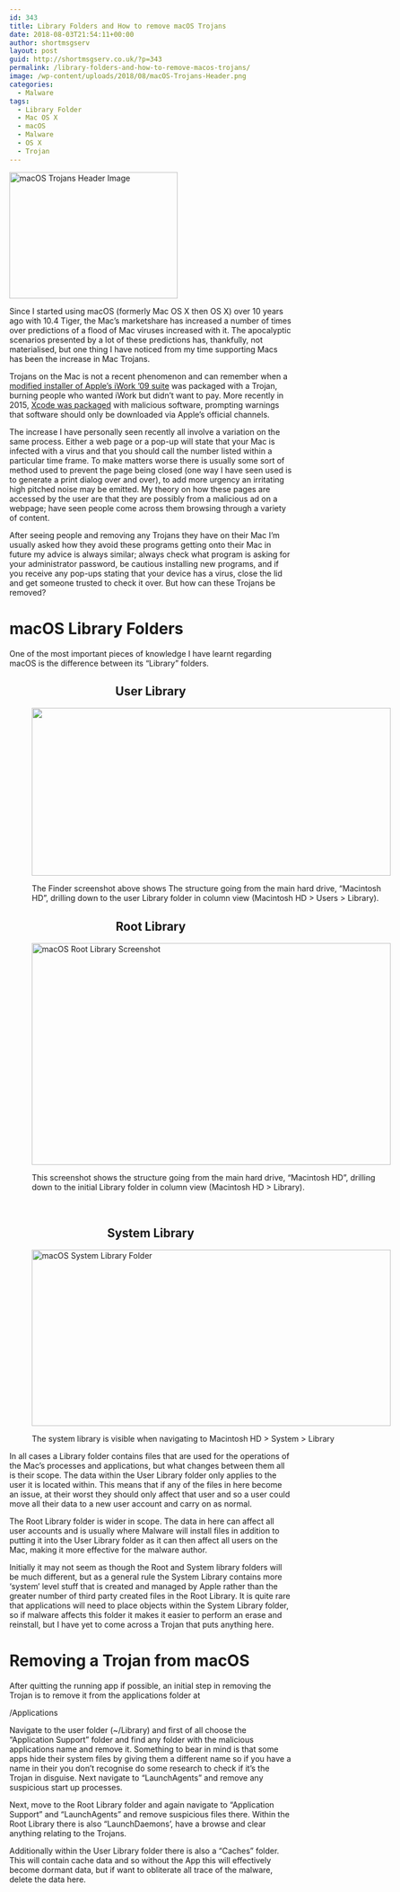```yaml
---
id: 343
title: Library Folders and How to remove macOS Trojans
date: 2018-08-03T21:54:11+00:00
author: shortmsgserv
layout: post
guid: http://shortmsgserv.co.uk/?p=343
permalink: /library-folders-and-how-to-remove-macos-trojans/
image: /wp-content/uploads/2018/08/macOS-Trojans-Header.png
categories:
  - Malware
tags:
  - Library Folder
  - Mac OS X
  - macOS
  - Malware
  - OS X
  - Trojan
---
```

<img class="size-medium wp-image-351 aligncenter" src="https://i1.wp.com/shortmsgserv.co.uk/wp-content/uploads/2018/08/macOS-Trojans-Header.png?resize=300%2C225" alt="macOS Trojans Header Image" width="300" height="225" srcset="https://i1.wp.com/shortmsgserv.co.uk/wp-content/uploads/2018/08/macOS-Trojans-Header.png?resize=300%2C225 300w, https://i1.wp.com/shortmsgserv.co.uk/wp-content/uploads/2018/08/macOS-Trojans-Header.png?resize=768%2C576 768w, https://i1.wp.com/shortmsgserv.co.uk/wp-content/uploads/2018/08/macOS-Trojans-Header.png?w=800 800w" sizes="(max-width: 300px) 100vw, 300px" data-recalc-dims="1" />

Since I started using macOS (formerly Mac OS X then OS X) over 10 years ago with 10.4 Tiger, the Mac&#8217;s marketshare has increased a number of times over predictions of a flood of Mac viruses increased with it. The apocalyptic scenarios presented by a lot of these predictions has, thankfully, not materialised, but one thing I have noticed from my time supporting Macs has been the increase in Mac Trojans.

Trojans on the Mac is not a recent phenomenon and can remember when a <a href="https://www.macworld.com/article/1138380/iworktrojan.html" target="_blank" rel="noopener">modified installer of Apple&#8217;s iWork &#8217;09 suite</a> was packaged with a Trojan, burning people who wanted iWork but didn&#8217;t want to pay. More recently in 2015, <a href="https://en.wikipedia.org/wiki/XcodeGhost" target="_blank" rel="noopener">Xcode was packaged</a> with malicious software, prompting warnings that software should only be downloaded via Apple&#8217;s official channels.

The increase I have personally seen recently all involve a variation on the same process. Either a web page or a pop-up will state that your Mac is infected with a virus and that you should call the number listed within a particular time frame. To make matters worse there is usually some sort of method used to prevent the page being closed (one way I have seen used is to generate a print dialog over and over), to add more urgency an irritating high pitched noise may be emitted. My theory on how these pages are accessed by the user are that they are possibly from a malicious ad on a webpage; have seen people come across them browsing through a variety of content.

After seeing people and removing any Trojans they have on their Mac I&#8217;m usually asked how they avoid these programs getting onto their Mac in future my advice is always similar; always check what program is asking for your administrator password, be cautious installing new programs, and if you receive any pop-ups stating that your device has a virus, close the lid and get someone trusted to check it over. But how can these Trojans be removed?

# macOS Library Folders

One of the most important pieces of knowledge I have learnt regarding macOS is the difference between its &#8220;Library&#8221; folders.

<h2 style="text-align: center;">
  User Library
</h2><figure id="attachment_356" aria-describedby="caption-attachment-356" style="width: 640px" class="wp-caption aligncenter">

<img class="wp-image-356 size-large" src="https://i0.wp.com/shortmsgserv.co.uk/wp-content/uploads/2018/08/macOS-User-Library.png?resize=640%2C299" alt="" width="640" height="299" srcset="https://i0.wp.com/shortmsgserv.co.uk/wp-content/uploads/2018/08/macOS-User-Library.png?resize=1024%2C479 1024w, https://i0.wp.com/shortmsgserv.co.uk/wp-content/uploads/2018/08/macOS-User-Library.png?resize=300%2C140 300w, https://i0.wp.com/shortmsgserv.co.uk/wp-content/uploads/2018/08/macOS-User-Library.png?resize=768%2C359 768w, https://i0.wp.com/shortmsgserv.co.uk/wp-content/uploads/2018/08/macOS-User-Library.png?w=1280 1280w, https://i0.wp.com/shortmsgserv.co.uk/wp-content/uploads/2018/08/macOS-User-Library.png?w=1920 1920w" sizes="(max-width: 640px) 100vw, 640px" data-recalc-dims="1" /> <figcaption id="caption-attachment-356" class="wp-caption-text">The Finder screenshot above shows The structure going from the main hard drive, &#8220;Macintosh HD&#8221;, drilling down to the user Library folder in column view (Macintosh HD > Users > Library).</figcaption></figure> 

<h2 style="text-align: center;">
  Root Library
</h2><figure id="attachment_346" aria-describedby="caption-attachment-346" style="width: 640px" class="wp-caption aligncenter">

<img class="wp-image-346 size-large" src="https://i1.wp.com/shortmsgserv.co.uk/wp-content/uploads/2018/08/macOS-System-Library.png?resize=640%2C395" alt="macOS Root Library Screenshot" width="640" height="395" srcset="https://i1.wp.com/shortmsgserv.co.uk/wp-content/uploads/2018/08/macOS-System-Library.png?resize=1024%2C632 1024w, https://i1.wp.com/shortmsgserv.co.uk/wp-content/uploads/2018/08/macOS-System-Library.png?resize=300%2C185 300w, https://i1.wp.com/shortmsgserv.co.uk/wp-content/uploads/2018/08/macOS-System-Library.png?resize=768%2C474 768w, https://i1.wp.com/shortmsgserv.co.uk/wp-content/uploads/2018/08/macOS-System-Library.png?w=1280 1280w" sizes="(max-width: 640px) 100vw, 640px" data-recalc-dims="1" /> <figcaption id="caption-attachment-346" class="wp-caption-text">This screenshot shows the structure going from the main hard drive, &#8220;Macintosh HD&#8221;, drilling down to the initial Library folder in column view (Macintosh HD > Library).</figcaption></figure> 

&nbsp;

<h2 style="text-align: center;">
  System Library
</h2><figure id="attachment_349" aria-describedby="caption-attachment-349" style="width: 640px" class="wp-caption aligncenter">

<img class="wp-image-349 size-large" src="https://i2.wp.com/shortmsgserv.co.uk/wp-content/uploads/2018/08/macOS-System-Library-Folder.png?resize=640%2C314" alt="macOS System Library Folder" width="640" height="314" srcset="https://i2.wp.com/shortmsgserv.co.uk/wp-content/uploads/2018/08/macOS-System-Library-Folder.png?resize=1024%2C502 1024w, https://i2.wp.com/shortmsgserv.co.uk/wp-content/uploads/2018/08/macOS-System-Library-Folder.png?resize=300%2C147 300w, https://i2.wp.com/shortmsgserv.co.uk/wp-content/uploads/2018/08/macOS-System-Library-Folder.png?resize=768%2C376 768w, https://i2.wp.com/shortmsgserv.co.uk/wp-content/uploads/2018/08/macOS-System-Library-Folder.png?w=1280 1280w, https://i2.wp.com/shortmsgserv.co.uk/wp-content/uploads/2018/08/macOS-System-Library-Folder.png?w=1920 1920w" sizes="(max-width: 640px) 100vw, 640px" data-recalc-dims="1" /> <figcaption id="caption-attachment-349" class="wp-caption-text">The system library is visible when navigating to Macintosh HD > System > Library</figcaption></figure> 

In all cases a Library folder contains files that are used for the operations of the Mac&#8217;s processes and applications, but what changes between them all is their scope. The data within the User Library folder only applies to the user it is located within. This means that if any of the files in here become an issue, at their worst they should only affect that user and so a user could move all their data to a new user account and carry on as normal.

The Root Library folder is wider in scope. The data in here can affect all user accounts and is usually where Malware will install files in addition to putting it into the User Library folder as it can then affect all users on the Mac, making it more effective for the malware author.

Initially it may not seem as though the Root and System library folders will be much different, but as a general rule the System Library contains more &#8216;system&#8217; level stuff that is created and managed by Apple rather than the greater number of third party created files in the Root Library. It is quite rare that applications will need to place objects within the System Library folder, so if malware affects this folder it makes it easier to perform an erase and reinstall, but I have yet to come across a Trojan that puts anything here.

# Removing a Trojan from macOS

After quitting the running app if possible, an initial step in removing the Trojan is to remove it from the applications folder at

/Applications

Navigate to the user folder (~/Library) and first of all choose the &#8220;Application Support&#8221; folder and find any folder with the malicious applications name and remove it. Something to bear in mind is that some apps hide their system files by giving them a different name so if you have a name in their you don&#8217;t recognise do some research to check if it&#8217;s the Trojan in disguise. Next navigate to &#8220;LaunchAgents&#8221; and remove any suspicious start up processes.

Next, move to the Root Library folder and again navigate to &#8220;Application Support&#8221; and &#8220;LaunchAgents&#8221; and remove suspicious files there. Within the Root Library there is also &#8220;LaunchDaemons&#8217;, have a browse and clear anything relating to the Trojans.

Additionally within the User Library folder there is also a &#8220;Caches&#8221; folder. This will contain cache data and so without the App this will effectively become dormant data, but if want to obliterate all trace of the malware, delete the data here.